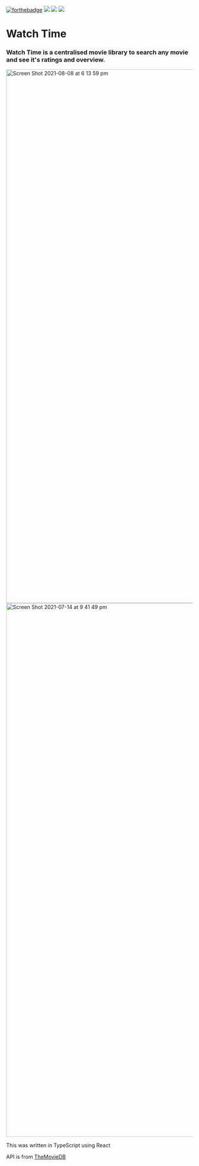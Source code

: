 [![forthebadge](https://forthebadge.com/images/badges/made-with-typescript.svg)](https://forthebadge.com)
<img src="https://img.shields.io/badge/build-passing-success">
<img src="https://img.shields.io/badge/lang-typescript-blue">
<img src="https://img.shields.io/badge/framework-react-blue">
# Watch Time

### Watch Time is a centralised movie library to search any movie and see it's ratings and overview.

<img width="1440" alt="Screen Shot 2021-08-08 at 6 13 59 pm" src="https://user-images.githubusercontent.com/66828989/128625662-dd30d0bc-81f9-415a-9057-eca1d9f13796.png">

<img width="1440" alt="Screen Shot 2021-07-14 at 9 41 49 pm" src="https://user-images.githubusercontent.com/66828989/125616345-9bd1441e-e132-4ccb-89e7-fff78b445994.png">

This was written in TypeScript using React
 
API is from [TheMovieDB](https://www.themoviedb.org/)
